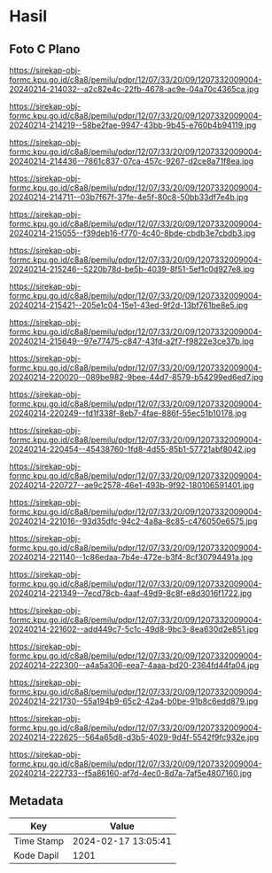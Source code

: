 # Hasil

## Foto C Plano

https://sirekap-obj-formc.kpu.go.id/c8a8/pemilu/pdpr/12/07/33/20/09/1207332009004-20240214-214032--a2c82e4c-22fb-4678-ac9e-04a70c4365ca.jpg

https://sirekap-obj-formc.kpu.go.id/c8a8/pemilu/pdpr/12/07/33/20/09/1207332009004-20240214-214219--58be2fae-9947-43bb-9b45-e760b4b94119.jpg

https://sirekap-obj-formc.kpu.go.id/c8a8/pemilu/pdpr/12/07/33/20/09/1207332009004-20240214-214436--7861c837-07ca-457c-9267-d2ce8a71f8ea.jpg

https://sirekap-obj-formc.kpu.go.id/c8a8/pemilu/pdpr/12/07/33/20/09/1207332009004-20240214-214711--03b7f67f-37fe-4e5f-80c8-50bb33df7e4b.jpg

https://sirekap-obj-formc.kpu.go.id/c8a8/pemilu/pdpr/12/07/33/20/09/1207332009004-20240214-215055--f39deb16-f770-4c40-8bde-cbdb3e7cbdb3.jpg

https://sirekap-obj-formc.kpu.go.id/c8a8/pemilu/pdpr/12/07/33/20/09/1207332009004-20240214-215246--5220b78d-be5b-4039-8f51-5ef1c0d927e8.jpg

https://sirekap-obj-formc.kpu.go.id/c8a8/pemilu/pdpr/12/07/33/20/09/1207332009004-20240214-215421--205e1c04-15e1-43ed-9f2d-13bf761be8e5.jpg

https://sirekap-obj-formc.kpu.go.id/c8a8/pemilu/pdpr/12/07/33/20/09/1207332009004-20240214-215649--97e77475-c847-43fd-a2f7-f9822e3ce37b.jpg

https://sirekap-obj-formc.kpu.go.id/c8a8/pemilu/pdpr/12/07/33/20/09/1207332009004-20240214-220020--089be982-9bee-44d7-8579-b54299ed6ed7.jpg

https://sirekap-obj-formc.kpu.go.id/c8a8/pemilu/pdpr/12/07/33/20/09/1207332009004-20240214-220249--fd1f338f-8eb7-4fae-886f-55ec51b10178.jpg

https://sirekap-obj-formc.kpu.go.id/c8a8/pemilu/pdpr/12/07/33/20/09/1207332009004-20240214-220454--45438760-1fd8-4d55-85b1-57721abf8042.jpg

https://sirekap-obj-formc.kpu.go.id/c8a8/pemilu/pdpr/12/07/33/20/09/1207332009004-20240214-220727--ae9c2578-46e1-493b-9f92-180106591401.jpg

https://sirekap-obj-formc.kpu.go.id/c8a8/pemilu/pdpr/12/07/33/20/09/1207332009004-20240214-221016--93d35dfc-94c2-4a8a-8c85-c476050e6575.jpg

https://sirekap-obj-formc.kpu.go.id/c8a8/pemilu/pdpr/12/07/33/20/09/1207332009004-20240214-221140--1c86edaa-7b4e-472e-b3f4-8cf30794491a.jpg

https://sirekap-obj-formc.kpu.go.id/c8a8/pemilu/pdpr/12/07/33/20/09/1207332009004-20240214-221349--7ecd78cb-4aaf-49d9-8c8f-e8d3016f1722.jpg

https://sirekap-obj-formc.kpu.go.id/c8a8/pemilu/pdpr/12/07/33/20/09/1207332009004-20240214-221602--add449c7-5c1c-49d8-9bc3-8ea630d2e851.jpg

https://sirekap-obj-formc.kpu.go.id/c8a8/pemilu/pdpr/12/07/33/20/09/1207332009004-20240214-222300--a4a5a306-eea7-4aaa-bd20-2364fd44fa04.jpg

https://sirekap-obj-formc.kpu.go.id/c8a8/pemilu/pdpr/12/07/33/20/09/1207332009004-20240214-221730--55a194b9-65c2-42a4-b0be-91b8c6edd879.jpg

https://sirekap-obj-formc.kpu.go.id/c8a8/pemilu/pdpr/12/07/33/20/09/1207332009004-20240214-222625--564a65d8-d3b5-4029-9d4f-5542f9fc932e.jpg

https://sirekap-obj-formc.kpu.go.id/c8a8/pemilu/pdpr/12/07/33/20/09/1207332009004-20240214-222733--f5a86160-af7d-4ec0-8d7a-7af5e4807160.jpg


## Metadata

| Key        | Value               |
| ---------- | ------------------- |
| Time Stamp | 2024-02-17 13:05:41 |
| Kode Dapil | 1201                |



